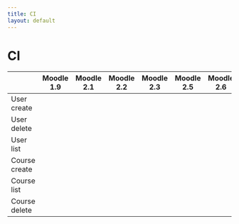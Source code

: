 ```yaml
---
title: CI
layout: default
---
```


CI
========
<div class="bs-example table-responsive">
	<table class="table table-striped table-bordered table-hover">
	<thead>
	  <tr>
	    <th></th>
	    <th>Moodle 1.9</th>
	    <th>Moodle 2.1</th>
	    <th>Moodle 2.2</th>
	    <th>Moodle 2.3</th>
	    <th>Moodle 2.5</th>
	    <th>Moodle 2.6</th>
	    <th>Moodle 2.7</th>
	  </tr>
	</thead>
	<tbody>
	  <tr>
	    <td>User create</td>
	    <td><i class="fa fa-times"></i></td>
	    <td><i class="fa fa-check"></i></td>
	    <td><i class="fa fa-times"></i></td>
	    <td><i class="fa fa-check"></i></td>
	    <td><i class="fa fa-times"></i></td>
	    <td><i class="fa fa-check"></i></td>
	    <td><i class="fa fa-check"></i></td>
	  </tr>
	  <tr>
	    <td>User delete</td>
	    <td><i class="fa fa-times"></i></td>
	    <td><i class="fa fa-check"></i></td>
	    <td><i class="fa fa-times"></i></td>
	    <td><i class="fa fa-check"></i></td>
	    <td><i class="fa fa-times"></i></td>
	    <td><i class="fa fa-check"></i></td>
	    <td><i class="fa fa-check"></i></td>
	  </tr>
	  <tr>
	    <td>User list</td>
	    <td><i class="fa fa-times"></i></td>
	    <td><i class="fa fa-check"></i></td>
	    <td><i class="fa fa-times"></i></td>
	    <td><i class="fa fa-check"></i></td>
	    <td><i class="fa fa-times"></i></td>
	    <td><i class="fa fa-check"></i></td>
	    <td><i class="fa fa-check"></i></td>
	  </tr>
	  <tr>
	    <td>Course create</td>
	    <td><i class="fa fa-times"></i></td>
	    <td><i class="fa fa-check"></i></td>
	    <td><i class="fa fa-times"></i></td>
	    <td><i class="fa fa-check"></i></td>
	    <td><i class="fa fa-times"></i></td>
	    <td><i class="fa fa-check"></i></td>
	    <td><i class="fa fa-check"></i></td>
	  </tr>
	  <tr>
	    <td>Course list</td>
	    <td><i class="fa fa-times"></i></td>
	    <td><i class="fa fa-check"></i></td>
	    <td><i class="fa fa-times"></i></td>
	    <td><i class="fa fa-check"></i></td>
	    <td><i class="fa fa-times"></i></td>
	    <td><i class="fa fa-check"></i></td>
	    <td><i class="fa fa-check"></i></td>
	  </tr>
	  <tr>
	  <td>Course delete</td>
	    <td><i class="fa fa-times"></i></td>
	    <td><i class="fa fa-check"></i></td>
	    <td><i class="fa fa-times"></i></td>
	    <td><i class="fa fa-check"></i></td>
	    <td><i class="fa fa-times"></i></td>
	    <td><i class="fa fa-check"></i></td>
	    <td><i class="fa fa-check"></i></td>
	  </tr>
	</tbody>
	</table>
	</div><!-- /example -->